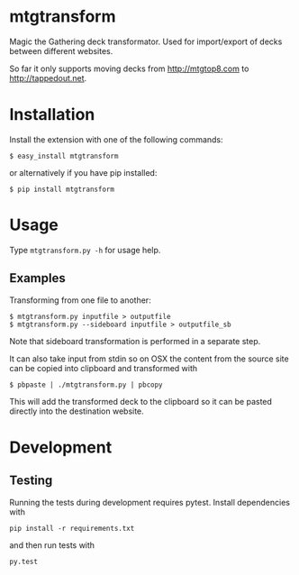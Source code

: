 mtgtransform
============

Magic the Gathering deck transformator. Used for import/export of decks between
different websites.

So far it only supports moving decks from http://mtgtop8.com to
http://tappedout.net.

# Installation

Install the extension with one of the following commands:

```
$ easy_install mtgtransform
```

or alternatively if you have pip installed:

```
$ pip install mtgtransform
```

# Usage

Type `mtgtransform.py -h` for usage help.

## Examples

Transforming from one file to another:

```
$ mtgtransform.py inputfile > outputfile
$ mtgtransform.py --sideboard inputfile > outputfile_sb
```

Note that sideboard transformation is performed in a separate step.

It can also take input from stdin so on OSX the content from the source site
can be copied into clipboard and transformed with

```
$ pbpaste | ./mtgtransform.py | pbcopy
```

This will add the transformed deck to the clipboard so it can be pasted
directly into the destination website.

# Development

## Testing

Running the tests during development requires pytest. Install dependencies with

```
pip install -r requirements.txt
```
and then run tests with
```
py.test
```

